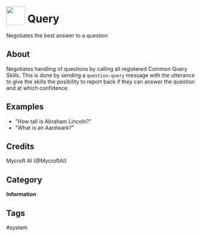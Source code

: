 # <img src='https://raw.githack.com/FortAwesome/Font-Awesome/master/svgs/solid/question.svg' card_color='#40DBB0' width='50' height='50' style='vertical-align:bottom'/> Query
Negotiates the best answer to a question

## About
Negotiates handling of questions by calling all registered Common Query Skills. This is done by sending a `question:query` message with the utterance to give the skills the posibility to report back if they can answer the question and at which confidence.

## Examples
* "How tall is Abraham Lincoln?"
* "What is an Aardwark?"

## Credits
Mycroft AI (@MycroftAI)

## Category
**Information**

## Tags
#system
